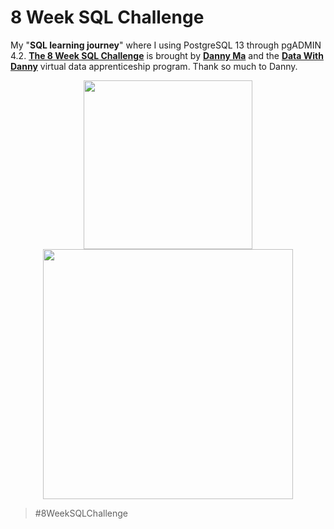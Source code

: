 # 8 Week SQL Challenge

My "**SQL learning journey**" where I using PostgreSQL 13 through pgADMIN 4.2. [**The 8 Week SQL Challenge**](https://8weeksqlchallenge.com/) is brought by [**Danny Ma**](https://www.linkedin.com/in/datawithdanny/) and the [**Data With Danny**](https://www.datawithdanny.com/) virtual data apprenticeship program. Thank so much to Danny. 

<p align="center">
  <img src="https://user-images.githubusercontent.com/77699174/126217363-49225966-c1d5-48ad-9510-a6b4aebe7f2a.png" width = "270" hspace = "80"/>
  <img src="https://www.apsl.net/media/apslweb/images/postgresql-logo.width-900.png" width = "400"
</p>

> #8WeekSQLChallenge
